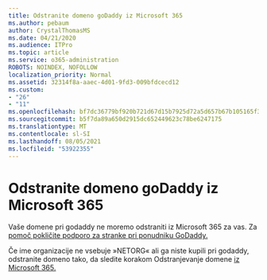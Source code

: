 ```yaml
---
title: Odstranite domeno goDaddy iz Microsoft 365
ms.author: pebaum
author: CrystalThomasMS
ms.date: 04/21/2020
ms.audience: ITPro
ms.topic: article
ms.service: o365-administration
ROBOTS: NOINDEX, NOFOLLOW
localization_priority: Normal
ms.assetid: 32314f8a-aaec-4d01-9fd3-009bfdcecd12
ms.custom:
- "26"
- "11"
ms.openlocfilehash: bf7dc36779bf920b721d67d15b7925d72a5d657b67b105165f37f170023ad764
ms.sourcegitcommit: b5f7da89a650d2915dc652449623c78be6247175
ms.translationtype: MT
ms.contentlocale: sl-SI
ms.lasthandoff: 08/05/2021
ms.locfileid: "53922355"
---
```

# <a name="remove-your-godaddy-domain-from-microsoft-365"></a>Odstranite domeno goDaddy iz Microsoft 365

Vaše domene pri godaddy ne moremo odstraniti iz Microsoft 365 za vas. Za [pomoč pokličite podporo za stranke pri ponudniku GoDaddy.](https://aka.ms/contact-godaddy)
  
Če ime organizacije ne vsebuje »NETORG« ali ga niste kupili pri godaddy, odstranite domeno tako, da sledite korakom Odstranjevanje domene [iz Microsoft 365.](https://docs.microsoft.com/microsoft-365/admin/get-help-with-domains/remove-a-domain)
  